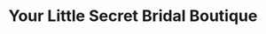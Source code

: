 ---
title: "Your Little Secret Bridal Boutique"
url: /hindhead/your-little-secret-bridal-boutique/
shop: Allgemein
---